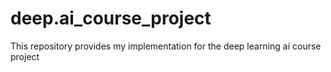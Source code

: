 # deep.ai_course_project
This repository provides my implementation for the deep learning ai course project
